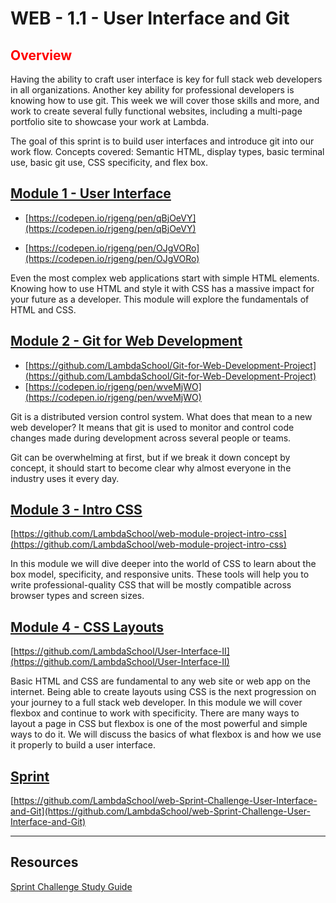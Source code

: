 # WEB - 1.1 - User Interface and Git

## <span style="color:red">Overview</span>

Having the ability to craft user interface is key for full stack web developers in all organizations. Another key ability for professional developers is knowing how to use git. This week we will cover those skills and more, and work to create several fully functional websites, including a multi-page portfolio site to showcase your work at Lambda.

The goal of this sprint is to build user interfaces and introduce git into our work flow. Concepts covered: Semantic HTML, display types, basic terminal use, basic git use, CSS specificity, and flex box.

## [Module 1 - User Interface](https://github.com/beatlesm/web/tree/main/1.1/project111)

- [https://codepen.io/rjgeng/pen/qBjOeVY](https://codepen.io/rjgeng/pen/qBjOeVY)

- [https://codepen.io/rjgeng/pen/OJgVORo](https://codepen.io/rjgeng/pen/OJgVORo)

Even the most complex web applications start with simple HTML elements. Knowing how to use HTML and style it with CSS has a massive impact for your future as a developer. This module will explore the fundamentals of HTML and CSS.

## [Module 2 - Git for Web Development](https://github.com/beatlesm/web/tree/main/1.1/project112)

-   [https://github.com/LambdaSchool/Git-for-Web-Development-Project](https://github.com/LambdaSchool/Git-for-Web-Development-Project)
-   [https://codepen.io/rjgeng/pen/wveMjWO](https://codepen.io/rjgeng/pen/wveMjWO)

Git is a distributed version control system. What does that mean to a new web developer? It means that git is used to monitor and control code changes made during development across several people or teams.

Git can be overwhelming at first, but if we break it down concept by concept, it should start to become clear why almost everyone in the industry uses it every day.

## [Module 3 - Intro CSS](https://github.com/beatlesm/web/tree/main/1.1/project113)

[https://github.com/LambdaSchool/web-module-project-intro-css](https://github.com/LambdaSchool/web-module-project-intro-css)

In this module we will dive deeper into the world of CSS to learn about the box model, specificity, and responsive units. These tools will help you to write professional-quality CSS that will be mostly compatible across browser types and screen sizes.


## [Module 4 - CSS Layouts](https://github.com/beatlesm/web/tree/main/1.1/project114)

[https://github.com/LambdaSchool/User-Interface-II](https://github.com/LambdaSchool/User-Interface-II)

Basic HTML and CSS are fundamental to any web site or web app on the internet. Being able to create layouts using CSS is the next progression on your journey to a full stack web developer. In this module we will cover flexbox and continue to work with specificity. There are many ways to layout a page in CSS but flexbox is one of the most powerful and simple ways to do it. We will discuss the basics of what flexbox is and how we use it properly to build a user interface.

## [Sprint](https://github.com/beatlesm/web/tree/main/1.1/sprint11)

[https://github.com/LambdaSchool/web-Sprint-Challenge-User-Interface-and-Git](https://github.com/LambdaSchool/web-Sprint-Challenge-User-Interface-and-Git)


-------------------------------------------------------------------

## Resources
 
 [Sprint Challenge Study Guide]()